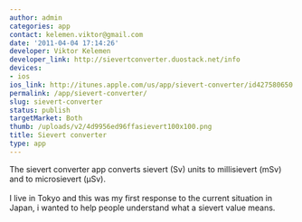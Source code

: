 ```yaml
---
author: admin
categories: app
contact: kelemen.viktor@gmail.com
date: '2011-04-04 17:14:26'
developer: Viktor Kelemen
developer_link: http://sievertconverter.duostack.net/info
devices: 
- ios
ios_link: http://itunes.apple.com/us/app/sievert-converter/id427580650
permalink: /app/sievert-converter/
slug: sievert-converter
status: publish
targetMarket: Both
thumb: /uploads/v2/4d9956ed96ffasievert100x100.png
title: Sievert converter
type: app
---
```


The sievert converter app converts sievert (Sv) units to millisievert (mSv) and to microsievert (μSv).<br/>
<br/>
I live in Tokyo and this was my first response to the current situation in Japan, i wanted to help people understand what a sievert value means.